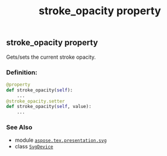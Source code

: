﻿---
title: stroke_opacity property
second_title: Aspose.TeX for Python via .NET API References
description: 
type: docs
weight: 260
url: /python-net/aspose.tex.presentation.svg/svgdevice/stroke_opacity/
is_root: false
---

## stroke_opacity property


Gets/sets the current stroke opacity.
### Definition:
```python
@property
def stroke_opacity(self):
    ...
@stroke_opacity.setter
def stroke_opacity(self, value):
    ...
```

### See Also
* module [`aspose.tex.presentation.svg`](../../)
* class [`SvgDevice`](/tex/python-net/aspose.tex.presentation.svg/svgdevice)
